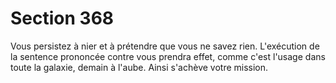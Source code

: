 # Section 368

Vous persistez à nier et à prétendre que vous ne savez rien.
L'exécution de la sentence prononcée contre vous prendra effet,
comme c'est l'usage dans toute la galaxie, demain à l'aube. Ainsi
s'achève votre mission.